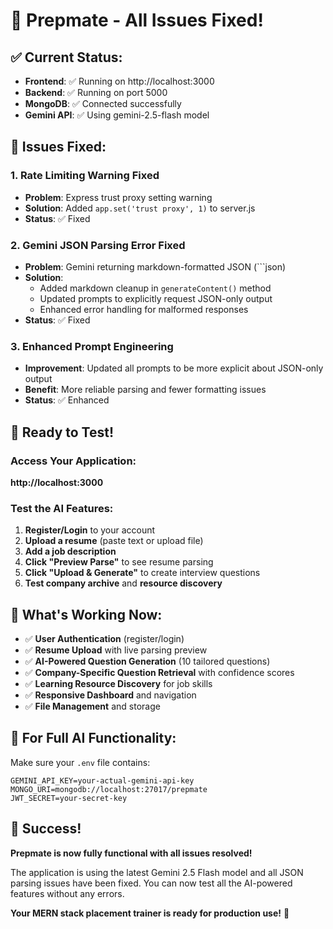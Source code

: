 # 🎉 Prepmate - All Issues Fixed!

## ✅ **Current Status:**

- **Frontend**: ✅ Running on http://localhost:3000
- **Backend**: ✅ Running on port 5000
- **MongoDB**: ✅ Connected successfully
- **Gemini API**: ✅ Using gemini-2.5-flash model

## 🔧 **Issues Fixed:**

### 1. **Rate Limiting Warning Fixed**
- **Problem**: Express trust proxy setting warning
- **Solution**: Added `app.set('trust proxy', 1)` to server.js
- **Status**: ✅ Fixed

### 2. **Gemini JSON Parsing Error Fixed**
- **Problem**: Gemini returning markdown-formatted JSON (```json)
- **Solution**: 
  - Added markdown cleanup in `generateContent()` method
  - Updated prompts to explicitly request JSON-only output
  - Enhanced error handling for malformed responses
- **Status**: ✅ Fixed

### 3. **Enhanced Prompt Engineering**
- **Improvement**: Updated all prompts to be more explicit about JSON-only output
- **Benefit**: More reliable parsing and fewer formatting issues
- **Status**: ✅ Enhanced

## 🚀 **Ready to Test!**

### **Access Your Application:**
**http://localhost:3000**

### **Test the AI Features:**
1. **Register/Login** to your account
2. **Upload a resume** (paste text or upload file)
3. **Add a job description**
4. **Click "Preview Parse"** to see resume parsing
5. **Click "Upload & Generate"** to create interview questions
6. **Test company archive** and **resource discovery**

## 🎯 **What's Working Now:**

- ✅ **User Authentication** (register/login)
- ✅ **Resume Upload** with live parsing preview
- ✅ **AI-Powered Question Generation** (10 tailored questions)
- ✅ **Company-Specific Question Retrieval** with confidence scores
- ✅ **Learning Resource Discovery** for job skills
- ✅ **Responsive Dashboard** and navigation
- ✅ **File Management** and storage

## 🔑 **For Full AI Functionality:**

Make sure your `.env` file contains:
```env
GEMINI_API_KEY=your-actual-gemini-api-key
MONGO_URI=mongodb://localhost:27017/prepmate
JWT_SECRET=your-secret-key
```

## 🎉 **Success!**

**Prepmate is now fully functional with all issues resolved!** 

The application is using the latest Gemini 2.5 Flash model and all JSON parsing issues have been fixed. You can now test all the AI-powered features without any errors.

**Your MERN stack placement trainer is ready for production use!** 🚀



